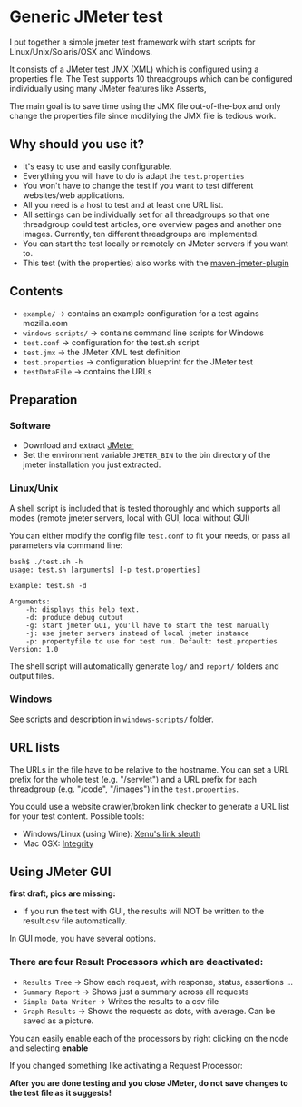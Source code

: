 # Generic JMeter test #

I put together a simple jmeter test framework with start scripts for Linux/Unix/Solaris/OSX and Windows.

It consists of a JMeter test JMX (XML) which is configured using a properties file.
The Test supports 10 threadgroups which can be configured individually using many JMeter features like Asserts,

The main goal is to save time using the JMX file out-of-the-box and only change the properties file since modifying the JMX file is tedious work.

## Why should you use it? ##

 * It's easy to use and easily configurable.
 * Everything you will have to do is adapt the `test.properties`
 * You won't have to change the test if you want to test different websites/web applications.
 * All you need is a host to test and at least one URL list.
 * All settings can be individually set for all threadgroups so that one threadgroup could test articles, one overview pages and another one images.
    Currently, ten different threadgroups are implemented.
 * You can start the test locally or remotely on JMeter servers if you want to.
 * This test (with the properties) also works with the [maven-jmeter-plugin](https://github.com/Ronnie76er/jmeter-maven-plugin)

## Contents ##

 * `example/` -> contains an example configuration for a test agains mozilla.com
 * `windows-scripts/` -> contains command line scripts for Windows
 * `test.conf` -> configuration for the test.sh script
 * `test.jmx` -> the JMeter XML test definition
 * `test.properties` -> configuration blueprint for the JMeter test
 * `testDataFile` -> contains the URLs

## Preparation ##

### Software ###

 * Download and extract [JMeter](http://jakarta.apache.org/jmeter/)
 * Set the environment variable `JMETER_BIN` to the bin directory of the jmeter installation you just extracted.

### Linux/Unix

A shell script is included that is tested thoroughly and which supports all modes (remote jmeter servers, local with GUI, local without GUI)

You can either modify the config file `test.conf` to fit your needs, or pass all parameters via command line:

    bash$ ./test.sh -h
    usage: test.sh [arguments] [-p test.properties]

    Example: test.sh -d

    Arguments:
        -h: displays this help text.
        -d: produce debug output
        -g: start jmeter GUI, you'll have to start the test manually
        -j: use jmeter servers instead of local jmeter instance
        -p: propertyfile to use for test run. Default: test.properties
    Version: 1.0

The shell script will automatically generate `log/` and `report/` folders and output files.

### Windows

See scripts and description in `windows-scripts/` folder.

## URL lists ##

The URLs in the file have to be relative to the hostname.
You can set a URL prefix for the whole test (e.g. "/servlet") and a URL prefix for each threadgroup (e.g. "/code", "/images") in the `test.properties`.

You could use a website crawler/broken link checker to generate a URL list for your test content. Possible tools:

 * Windows/Linux (using Wine): [Xenu's link sleuth](http://home.snafu.de/tilman/xenulink.html)
 * Mac OSX: [Integrity](http://peacockmedia.co.uk/integrity/)

## Using JMeter GUI ##

**first draft, pics are missing:**

 * If you run the test with GUI, the results will NOT be written to the result.csv file automatically.

In GUI mode, you have several options.

### There are four Result Processors which are deactivated: ###

 * `Results Tree` -> Show each request, with response, status, assertions ...
 * `Summary Report` -> Shows just a summary across all requests
 * `Simple Data Writer` -> Writes the results to a csv file
 * `Graph Results` -> Shows the requests as dots, with average. Can be saved as a picture.

You can easily enable each of the processors by right clicking on the node and selecting **enable**

If you changed something like activating a Request Processor:

**After you are done testing and you close JMeter, do not save changes to the test file as it suggests!**